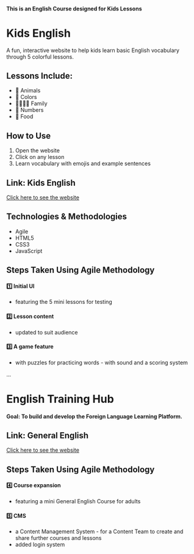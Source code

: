 #### This is an English Course designed for Kids Lessons


# Kids English

A fun, interactive website to help kids learn basic English vocabulary through 5 colorful lessons.

## Lessons Include:
- 🐶 Animals
- 🎨 Colors
- 👨‍👩‍👧‍👦 Family
- 🔢 Numbers
- 🍎 Food

## How to Use
1. Open the website
2. Click on any lesson
3. Learn vocabulary with emojis and example sentences

## Link: Kids English
[Click here to see the website](https://ilkaysen18.github.io/english-for-young-learners/)

## Technologies & Methodologies
- Agile
- HTML5
- CSS3
- JavaScript

## Steps Taken Using Agile Methodology
#### 1️⃣ Initial UI
* featuring the 5 mini lessons for testing
#### 2️⃣ Lesson content
* updated to suit audience
#### 3️⃣ A game feature
* with puzzles for practicing words - with sound and a scoring system


...


# English Training Hub

#### Goal: To build and develop the Foreign Language Learning Platform.

## Link: General English
[Click here to see the website](https://ilkaysen18.github.io/english-for-young-learners/gen-eng)

## Steps Taken Using Agile Methodology
#### 4️⃣ Course expansion
* featuring a mini General English Course for adults
#### 5️⃣ CMS
* a Content Management System - for a Content Team to create and share further courses and lessons
* added login system















